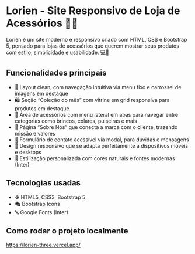 # Lorien - Site Responsivo de Loja de Acessórios 💍✨

Lorien é um site moderno e responsivo criado com HTML, CSS e Bootstrap 5, pensado para lojas de acessórios que querem mostrar seus produtos com estilo, simplicidade e usabilidade. 💻🎨

## Funcionalidades principais

- 🌟 Layout clean, com navegação intuitiva via menu fixo e carrossel de imagens em destaque  
- 🛍️ Seção “Coleção do mês” com vitrine em grid responsiva para produtos em destaque  
- 🧥 Área de acessórios com menu lateral em abas para navegar entre categorias como brincos, colares, pulseiras e mais  
- 📝 Página “Sobre Nós” que conecta a marca com o cliente, trazendo missão e valores  
- 📩 Formulário de contato acessível via modal, para dúvidas e mensagens  
- 📱 Design responsivo que se adapta perfeitamente a dispositivos móveis e desktops  
- 🎨 Estilização personalizada com cores naturais e fontes modernas (Inter)  

## Tecnologias usadas

- ⚙️ HTML5, CSS3, Bootstrap 5  
- 🎭 Bootstrap Icons  
- 🔤 Google Fonts (Inter)  

## Como rodar o projeto localmente
https://lorien-three.vercel.app/
